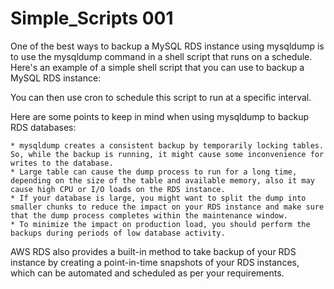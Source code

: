 # Simple_Scripts 001


One of the best ways to backup a MySQL RDS instance using mysqldump is to use the mysqldump command in a shell script that runs on a schedule. Here's an example of a simple shell script that you can use to backup a MySQL RDS instance:

You can then use cron to schedule this script to run at a specific interval.

Here are some points to keep in mind when using mysqldump to backup RDS databases:

    * mysqldump creates a consistent backup by temporarily locking tables. So, while the backup is running, it might cause some inconvenience for writes to the database.
    * Large table can cause the dump process to run for a long time, depending on the size of the table and available memory, also it may cause high CPU or I/O loads on the RDS instance.
    * If your database is large, you might want to split the dump into smaller chunks to reduce the impact on your RDS instance and make sure that the dump process completes within the maintenance window.
    * To minimize the impact on production load, you should perform the backups during periods of low database activity.

AWS RDS also provides a built-in method to take backup of your RDS instance by creating a point-in-time snapshots of your RDS instances, which can be automated and scheduled as per your requirements.
